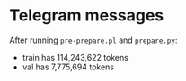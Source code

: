 # Telegram messages

After running `pre-prepare.pl` and `prepare.py`:

- train has 114,243,622 tokens
- val has 7,775,694 tokens
